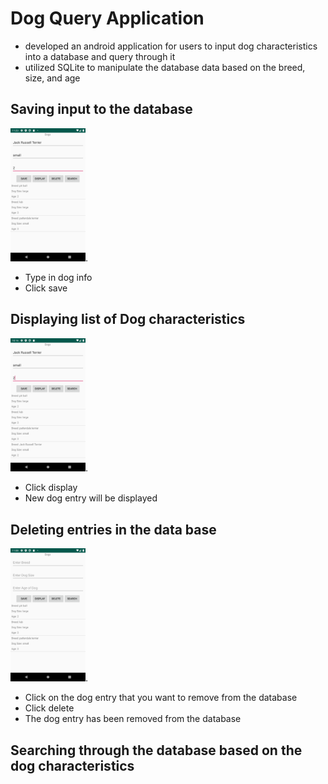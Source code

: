 # Dog Query Application
- developed an android application for users to input dog characteristics into a database and query through it
- utilized SQLite to manipulate the database data based on the breed, size, and age
## Saving input to the database
<img src=images/image7.png width= "120">.
- Type in dog info
- Click save
## Displaying list of Dog characteristics
<img src=images/image.png width= "120">.
- Click display
- New dog entry will be displayed 
## Deleting entries in the data base
<img src=images/image6.png width= "120">.
- Click on the dog entry that you want to remove from the database
- Click delete
- The dog entry has been removed from the database
## Searching through the database based on the dog characteristics 
